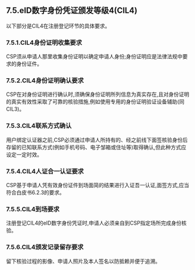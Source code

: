 ## 7.5.eID数字身份凭证颁发等级4\(CIL4\)

以下部分是CIL4在注册登记环节的具体要求。

### 7.5.1.CIL4身份证明收集要求

CSP须从申请人那里收集身份证明以确定申请人身份;身份证明应是法律法规中要求的身份证件。

### 7.5.2.CIL4身份证明确认要求

CSP在对身份证明进行确认时,须确保身份证明所列信息为真实存在,且对身份证明的真实有效性采取了可靠的核验措施,例如使用专用的身份证明验证设备辅助\(同CIL3\)。

### 7.5.3.CIL4联系方式确认

用户绑定认证器之前,CSP必须通过申请人所持有的、经之前线下面签核验身份后存留的已知联系方式\(例如手机号码、电子邹箱或住址等\)取得确认,但此种方式应设定一定时效。

### 7.5.4.CIL4人证合一认证要求

CSP基于申请人凭有效身份证件到场面简的结果进行入证吾一认证,面签方式,应当符合白皮书6.2.3的要求。

### 7.5.5.CIL4到场要求

注册登记CIL4的eID数字身份凭证时,申请人必须亲自到CSP指定场所完成身份核验。

### 7.5.6.CIL4颁发记录留存要求

留下核验过程的影像、申请人照片及本人签名以防抵赖并便于追溯。

